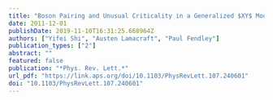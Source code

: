 ```yaml
---
title: "Boson Pairing and Unusual Criticality in a Generalized $XY$ Model"
date: 2011-12-01
publishDate: 2019-11-10T16:31:25.668964Z
authors: ["Yifei Shi", "Austen Lamacraft", "Paul Fendley"]
publication_types: ["2"]
abstract: ""
featured: false
publication: "*Phys. Rev. Lett.*"
url_pdf: "https://link.aps.org/doi/10.1103/PhysRevLett.107.240601"
doi: "10.1103/PhysRevLett.107.240601"
---
```



